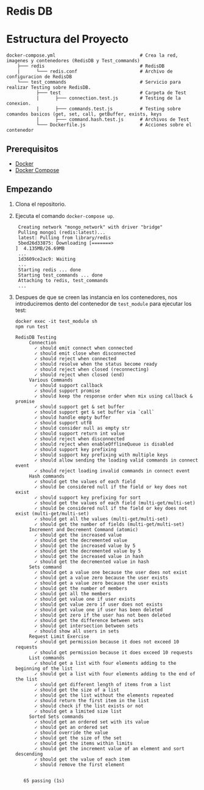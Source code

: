 # Redis DB

# Estructura del Proyecto

    docker-compose.yml                               # Crea la red, imagenes y contenedores (RedisDB y Test_commands)
        ├─── redis                                   # RedisDB
        |      └─── redis.conf                       # Archivo de configuracion de RedisDB
        └─── test_commands                           # Servicio para realizar Testing sobre RedisDB.
               ├─── test                             # Carpeta de Test
               |      ├─── connection.test.js        # Testing de la conexion.
               |      ├─── commands.test.js          # Testing sobre comandos basicos (get, set, call, getBuffer, exists, keys
               |      ├─── command.hash.test.js      # Archivos de Test
               └─── Dockerfile.js                    # Acciones sobre el contenedor

## Prerequisitos

- [Docker](https://docs.docker.com/install/) 
- [Docker Compose](https://docs.docker.com/compose/install/)

## Empezando

1. Clona el repositorio.
2. Ejecuta el comando `docker-compose up`.

        Creating network "mongo_network" with driver "bridge"
        Pulling mongo1 (redis:latest)...
        latest: Pulling from library/redis
        5bed26d33875: Downloading [=======>                                           ]  4.135MB/26.69MB
        ...
        1d3609ce2ac9: Waiting
        ...
        Starting redis ... done
        Starting test_commands ... done
        Attaching to redis, test_commands
        ...

3. Despues de que se creen las instancia en los contenedores, nos introduciremos dento del contenedor de `test_module` para ejecutar los test:
       
       docker exec -it test_module sh 
       npm run test
       
       RedisDB Testing
            Connection
              ✓ should emit connect when connected
              ✓ should emit close when disconnected
              ✓ should reject when connected
              ✓ should resolve when the status become ready
              ✓ should reject when closed (reconnecting)
              ✓ should reject when closed (end)
            Various Commands
              ✓ should support callback
              ✓ should support promise
              ✓ should keep the response order when mix using callback & promise
              ✓ should support get & set buffer
              ✓ should support get & set buffer via `call`
              ✓ should handle empty buffer
              ✓ should support utf8
              ✓ should consider null as empty str
              ✓ should support return int value
              ✓ should reject when disconnected
              ✓ should reject when enableOfflineQueue is disabled
              ✓ should support key prefixing
              ✓ should support key prefixing with multiple keys
              ✓ should allow sending the loading valid commands in connect event
              ✓ should reject loading invalid commands in connect event
            Hash commands
              ✓ should get the values ​​of each field
              ✓ should be considered null if the field or key does not exist
              ✓ should support key prefixing for sort
              ✓ should get the values ​​of each field (multi-get/multi-set)
              ✓ should be considered null if the field or key does not exist (multi-get/multi-set)
              ✓ should get all the values (multi-get/multi-set)
              ✓ should get the number of fields (multi-get/multi-set)
            Increment and Decrement Command (atomic)
              ✓ should get the increased value
              ✓ should get the decremented value
              ✓ should get the increased value by 5
              ✓ should get the decremented value by 5
              ✓ should get the increased value in hash
              ✓ should get the decremented value in hash
            Sets command
              ✓ should get a value one because the user does not exist
              ✓ should get a value zero because the user exists
              ✓ should get a value zero because the user exists
              ✓ should get the number of members
              ✓ should get all the members
              ✓ should get value one if user exists
              ✓ should get value zero if user does not exists
              ✓ should get value one if user has been deleted
              ✓ should get zero if the user has not been deleted
              ✓ should get the difference between sets
              ✓ should get intersection between sets
              ✓ should show all users in sets
            Request Limit Exercise
              ✓ should get permission because it does not exceed 10 requests
              ✓ should get permission because it does exceed 10 requests
            List commands
              ✓ should get a list with four elements adding to the beginning of the list
              ✓ should get a list with four elements adding to the end of the list
              ✓ should get different length of items from a list
              ✓ should get the size of a list
              ✓ should get the list without the elements repeated
              ✓ should return the first item in the list
              ✓ should check if the list exists or not
              ✓ should get a limited size list
            Sorted Sets commands
              ✓ should get an ordered set with its value
              ✓ should get an ordered set
              ✓ should override the value
              ✓ should get the size of the set
              ✓ should get the items within limits
              ✓ should get the increment value of an element and sort descending
              ✓ should get the value of each item
              ✓ should remove the first element
        
        
          65 passing (1s)



